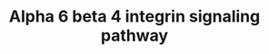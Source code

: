 ---
annotations:
- type: Pathway Ontology
  value: integrin mediated signaling pathway
authors:
- MaintBot
- Mkutmon
- Eweitz
description: ''
last-edited: 2021-05-23
organisms:
- Canis familiaris
redirect_from:
- /index.php/Pathway:WP1103
- /instance/WP1103
schema-jsonld:
- '@context': https://schema.org/
  '@id': https://wikipathways.github.io/pathways/WP1103.html
  '@type': Dataset
  creator:
    '@type': Organization
    name: WikiPathways
  description: ''
  keywords:
  - LAMB2
  - LAMB1
  - TP73
  - EIF4EBP1
  - LAMB3
  - AKT1
  - PRKCA
  - GRB2
  - FYN
  - PIK3R2
  - LAMA2
  - PLEC1
  - DST
  - ERBB2
  - LAMA3
  - IRS1
  - MST1R
  - NTN1
  - IRS2
  - PRKCD
  - PTK2
  - YES1
  - LAMC1
  - PIK3R3
  - YWHAH
  - YWHAB
  - LAMR1
  - YWHAZ
  - LAMA1
  - PAK1
  - PIK3CG
  - SRC
  - EIF6
  - CASP3
  - LAMC2
  - PIK3CA
  - ITGA6
  - PIK3R1
  - SHC1
  - CLCA2
  - LAMA5
  - AR
  - COL17A1
  - ITGB4
  - YWHAE
  - CD151
  - EGFR
  - SFN
  - CLCA1
  - MTOR
  - RHOA
  - ERBB2IP
  - RTKN
  - RAC1
  - SMAD3
  - DSP
  - MET
  - BAD
  - VIM
  - PIK3CD
  - MMP7
  - CDKN1A
  - ABL1
  - EIF4E
  - YWHAQ
  - PIK3CB
  - SMAD2
  license: CC0
  name: Alpha 6 beta 4 integrin signaling pathway
seo: CreativeWork
title: Alpha 6 beta 4 integrin signaling pathway
wpid: WP1103
---